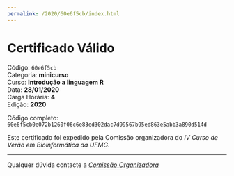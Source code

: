 ```yaml
---
permalink: /2020/60e6f5cb/index.html
---
```


# Certificado Válido

Código: `60e6f5cb`<br>
Categoria: **minicurso**<br>
Curso: **Introdução a linguagem R**<br>
Data: **28/01/2020**<br>
Carga Horária: **4**<br>
Edição: **2020**<br>


Código completo: `60e6f5cb0e072b1260f06c6e83ed302dac7d99567b95ed863e5abb3a890d514d`


Este certificado foi expedido pela Comissão organizadora do *IV Curso de Verão em Bioinformática da UFMG*.

----

Qualquer dúvida contacte a [_Comissão Organizadora_](<mailto:cursobioinfoufmg@gmail.com$subject=[Certificados]>)

